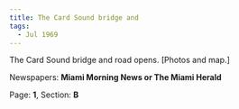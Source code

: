 ```yaml
---  
title: The Card Sound bridge and  
tags:  
  - Jul 1969  
---  
```

  
The Card Sound bridge and road opens. [Photos and map.]  
  
Newspapers: **Miami Morning News or The Miami Herald**  
  
Page: **1**, Section: **B** 
